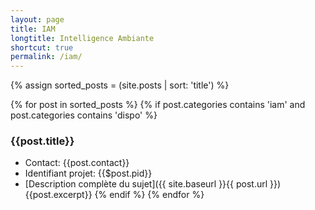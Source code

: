 ```yaml
---
layout: page
title: IAM
longtitle: Intelligence Ambiante
shortcut: true
permalink: /iam/
---
```

{% assign sorted_posts = (site.posts | sort: 'title') %}

{% for post in sorted_posts %}
    {% if post.categories contains 'iam' and post.categories contains 'dispo' %}
### {{post.title}}    
  * Contact: {{post.contact}}
  * Identifiant projet: {{$post.pid}}
  * [Description complète du sujet]({{ site.baseurl }}{{ post.url }})
{{post.excerpt}}
    {% endif %}
{% endfor %}




